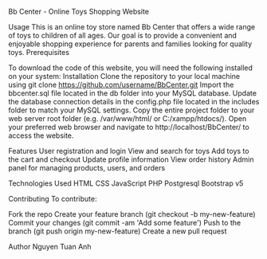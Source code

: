 Bb Center - Online Toys Shopping Website

Usage
  This is an online toy store named Bb Center that offers a wide range of toys to children of all ages. Our goal is to provide a convenient and enjoyable shopping experience for parents and families looking for quality toys.
  Prerequisites

To download the code of this website, you will need the following installed on your system:
Installation
  Clone the repository to your local machine using git clone https://github.com/username/BbCenter.git
  Import the bbcenter.sql file located in the db folder into your MySQL database.
  Update the database connection details in the config.php file located in the includes folder to match your MySQL settings.
  Copy the entire project folder to your web server root folder (e.g. /var/www/html/ or C:/xampp/htdocs/).
  Open your preferred web browser and navigate to http://localhost/BbCenter/ to access the website.
  
Features
  User registration and login
  View and search for toys
  Add toys to the cart and checkout
  Update profile information
  View order history
  Admin panel for managing products, users, and orders

Technologies Used
  HTML
  CSS
  JavaScript
  PHP
  Postgresql
  Bootstrap v5

Contributing
  To contribute:
  
  Fork the repo
  Create your feature branch (git checkout -b my-new-feature)
  Commit your changes (git commit -am 'Add some feature')
  Push to the branch (git push origin my-new-feature)
  Create a new pull request

Author
Nguyen Tuan Anh
